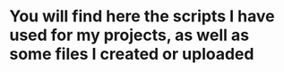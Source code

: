 # You will find here the scripts I have used for my projects, as well as some files I created or uploaded
